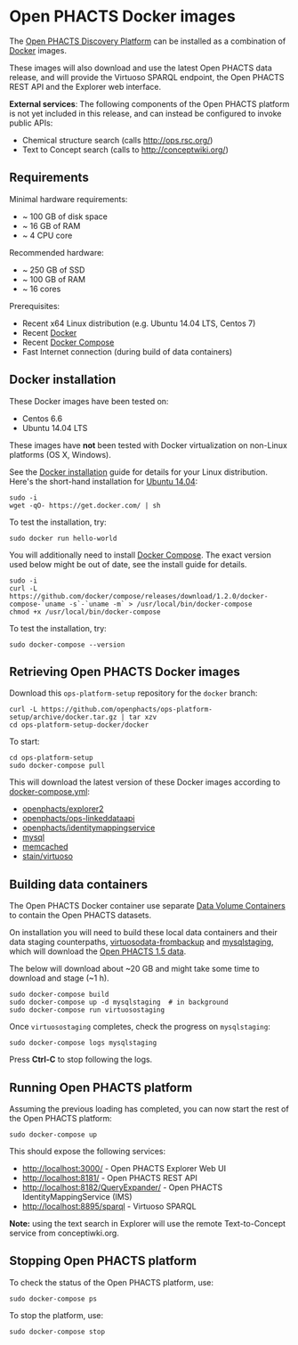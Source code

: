 # Open PHACTS Docker images

The [Open PHACTS Discovery Platform](http://www.openphacts.org/) can be
installed as a combination of [Docker](http://docker.com/) images.

These images will also download and use
the latest Open PHACTS data release, and will provide the
Virtuoso SPARQL endpoint, the Open PHACTS REST API and the
Explorer web interface.

**External services**: The following components of the Open PHACTS platform
is not yet included in this release, and can instead be configured to
invoke public APIs:

- Chemical structure search (calls http://ops.rsc.org/)
- Text to Concept search (calls to http://conceptwiki.org/)

## Requirements

Minimal hardware requirements:
  - ~ 100 GB of disk space
  - ~ 16 GB of RAM
  - ~ 4 CPU core

Recommended hardware:
  - ~ 250 GB of SSD
  - ~ 100 GB of RAM
  - ~ 16 cores

Prerequisites:

  - Recent x64 Linux distribution (e.g. Ubuntu 14.04 LTS, Centos 7)
  - Recent [Docker](https://docs.docker.com/installation/#installation)
  - Recent [Docker Compose](http://docs.docker.com/compose/install/)
  - Fast Internet connection (during build of data containers)


## Docker installation

These Docker images have been tested on:
* Centos 6.6
* Ubuntu 14.04 LTS

These images have **not** been tested with
Docker virtualization on non-Linux platforms (OS X, Windows).

See the
[Docker installation](https://docs.docker.com/installation/#installation)
guide for details for your Linux distribution. Here's the short-hand
installation for [Ubuntu 14.04](https://docs.docker.com/installation/ubuntulinux/):

    sudo -i
    wget -qO- https://get.docker.com/ | sh

To test the installation, try:

    sudo docker run hello-world

You will additionally need to install
[Docker Compose](http://docs.docker.com/compose/install/). The exact version
used below might be out of date, see the install guide for details.

    sudo -i
    curl -L https://github.com/docker/compose/releases/download/1.2.0/docker-compose-`uname -s`-`uname -m` > /usr/local/bin/docker-compose
    chmod +x /usr/local/bin/docker-compose

To test the installation, try:

    sudo docker-compose --version


## Retrieving Open PHACTS Docker images

Download this `ops-platform-setup` repository for the `docker` branch:

    curl -L https://github.com/openphacts/ops-platform-setup/archive/docker.tar.gz | tar xzv
    cd ops-platform-setup-docker/docker

To start:

    cd ops-platform-setup
    sudo docker-compose pull

This will download the latest version of these
Docker images according to [docker-compose.yml](docker-compose.yml):

  * [openphacts/explorer2](https://registry.hub.docker.com/u/openphacts/explorer2/)
  * [openphacts/ops-linkeddataapi](https://registry.hub.docker.com/u/openphacts/ops-linkeddataapi/)
  * [openphacts/identitymappingservice](https://registry.hub.docker.com/u/openphacts/identitymappingservice/)
  * [mysql](https://registry.hub.docker.com/_/mysql/)
  * [memcached](https://registry.hub.docker.com/_/memcached/)
  * [stain/virtuoso](https://registry.hub.docker.com/u/stain/virtuoso/)

## Building data containers

The Open PHACTS Docker container use separate
[Data Volume Containers](http://docs.docker.com/userguide/dockervolumes/#creating-and-mounting-a-data-volume-container)
to contain the Open PHACTS datasets.

On installation you will need to build these local
data containers and their data staging counterpaths,
[virtuosodata-frombackup](virtuosodata-frombackup) and
[mysqlstaging](mysqlstaging), which will download
the [Open PHACTS 1.5 data](http://data.openphacts.org/1.5/).

The below will download about ~20 GB and might take some
time to download and stage (~1 h).

    sudo docker-compose build
    sudo docker-compose up -d mysqlstaging  # in background
    sudo docker-compose run virtuosostaging

Once `virtuosostaging` completes, check the progress on `mysqlstaging`:

    sudo docker-compose logs mysqlstaging

Press **Ctrl-C** to stop following the logs.

## Running Open PHACTS platform

Assuming the previous loading has completed, you can now start
the rest of the Open PHACTS platform:

    sudo docker-compose up

This should expose the following services:

  * [http://localhost:3000/](http://localhost:3000/) - Open PHACTS Explorer Web UI  
  * [http://localhost:8181/](http://localhost:8181/) - Open PHACTS REST API
  * [http://localhost:8182/QueryExpander/](http://localhost:8182/QueryExpander/) - Open PHACTS IdentityMappingService (IMS)
  * [http://localhost:8895/sparql](http://localhost:8895/sparql) - Virtuoso SPARQL

**Note:** using the text search in Explorer will use the
remote Text-to-Concept service from conceptiwki.org.


## Stopping Open PHACTS platform

To check the status of the Open PHACTS platform, use:

    sudo docker-compose ps

To stop the platform, use:

    sudo docker-compose stop

